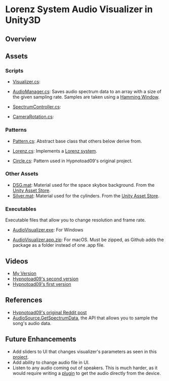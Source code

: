 # Lorenz System Audio Visualizer in Unity3D

## Overview


## Assets
### Scripts
* [Visualizer.cs](https://github.com/aldrinabastillas/Audio-Visualizer/blob/master/Assets/Scripts/Visualizer.cs):

* [AudioManager.cs](https://github.com/aldrinabastillas/Audio-Visualizer/blob/master/Assets/Scripts/AudioManager.cs):
Saves audio spectrum data to an array with a size of the given sampling rate. 
Samples are taken using a [Hamming Window](https://en.wikipedia.org/wiki/Window_function#Hamming_window).

* [SpectrumController.cs](https://github.com/aldrinabastillas/Audio-Visualizer/blob/master/Assets/Scripts/SpectrumController.cs):

* [CameraRotation.cs](https://github.com/aldrinabastillas/Audio-Visualizer/blob/master/Assets/Scripts/CameraRotation.cs):

### Patterns
* [Pattern.cs](https://github.com/aldrinabastillas/Audio-Visualizer/blob/master/Assets/Patterns/Pattern.cs):
Abstract base class that others below derive from.

* [Lorenz.cs](https://github.com/aldrinabastillas/Audio-Visualizer/blob/master/Assets/Patterns/Lorenz.cs):
Implements a [Lorenz system](https://en.wikipedia.org/wiki/Lorenz_system).

* [Circle.cs](https://github.com/aldrinabastillas/Audio-Visualizer/blob/master/Assets/Patterns/Circle.cs):
Pattern used in Hypnotoad09's original project.


### Other Assets
* [DSG.mat](https://github.com/aldrinabastillas/Audio-Visualizer/blob/master/Assets/Materials/DeepSpaceGreen/DSG.mat):
Material used for the space skybox background.  From the [Unity Asset Store](https://www.assetstore.unity3d.com/en/#!/content/25142).
* [Silver.mat](https://github.com/aldrinabastillas/Audio-Visualizer/blob/master/Assets/Materials/PBS%20Metallic/Silver.mat):
Material used for the cylinders. From the [Unity Asset Store](https://www.assetstore.unity3d.com/en/#!/content/25422).


### Executables
Executable files that allow you to change resolution and frame rate.
* [AudioVisualizer.exe](https://github.com/aldrinabastillas/Audio-Visualizer/blob/master/AudioVisualizer.exe):
For Windows

* [AudioVisualizer.app.zip](https://github.com/aldrinabastillas/Audio-Visualizer/blob/master/AudioVisualizer.app.zip):
For macOS.  Must be zipped, as Github adds the package as a folder instead of one .app file.




## Videos
* [My Version](https://www.youtube.com/watch?v=Rgu4TiTfQYs)
* [Hypnotoad09's second version](https://www.youtube.com/watch?v=vQFNL4nNL_I)
* [Hypnotoad09's first version](https://www.youtube.com/watch?v=dbVz0tYfGcw)



## References
* [Hypnotoad09's original Reddit post](https://www.reddit.com/r/Unity3D/comments/35dm0n/check_out_this_cool_3d_audio_visualizer_ive_just/)
* [AudioSource.GetSpectrumData](https://docs.unity3d.com/ScriptReference/AudioSource.GetSpectrumData.html), the API that allows you to 
sample the song's audio data.



## Future Enhancements
* Add sliders to UI that changes visualizer's parameters as seen in this [project](https://github.com/bellatesla/AudioVisualizer-Basic).
* Add ability to change audio file in UI.
* Listen to any audio coming out of speakers.  This is much harder, as it would require writing a [plugin](https://docs.unity3d.com/Manual/Plugins.html) 
  to get the audio directly from the device.